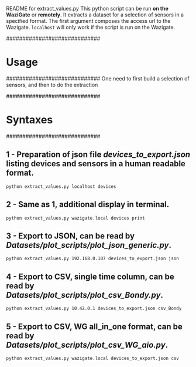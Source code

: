 README for extract_values.py
This python script can be run **on the WaziGate** or **remotely**.
It extracts a dataset for a selection of sensors in a specified format.
The first argument composes the access url to the Wazigate. `localhost` will only work if the script is run on the Wazigate. 

#############################
# Usage
#############################
One need to first build a selection of sensors, and then to do the extraction

#############################
# Syntaxes
#############################
## 1 - Preparation of json file *devices_to_export.json* listing devices and sensors in a human readable format.
`python extract_values.py localhost devices`

## 2 - Same as **1**, additional display in terminal.
`python extract_values.py wazigate.local devices print`

## 3 - Export to JSON, can be read by *Datasets/plot_scripts/plot_json_generic.py*.
`python extract_values.py 192.168.0.107 devices_to_export.json json`

## 4 - Export to CSV, single time column, can be read by *Datasets/plot_scripts/plot_csv_Bondy.py*.
`python extract_values.py 10.42.0.1 devices_to_export.json csv_Bondy`

## 5 - Export to CSV, WG all_in_one format, can be read by *Datasets/plot_scripts/plot_csv_WG_aio.py*.
`python extract_values.py wazigate.local devices_to_export.json csv`


